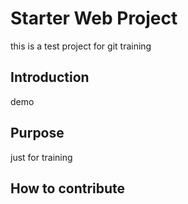 # Starter Web Project
this is a test project for git training

## Introduction
demo

## Purpose
just for training

## How to contribute
